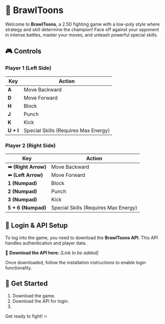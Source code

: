 # 🥊 BrawlToons

Welcome to **BrawlToons**, a 2.5D fighting game with a low-poly style where strategy and skill determine the champion! Face off against your opponent in intense battles, master your moves, and unleash powerful special skills.

## 🎮 Controls

### **Player 1 (Left Side)**
| Key | Action |
|----|---------|
| **A** | Move Backward |
| **D** | Move Forward |
| **H** | Block |
| **J** | Punch |
| **K** | Kick |
| **U + I** | Special Skills (Requires Max Energy) |

### **Player 2 (Right Side)**
| Key | Action |
|----|---------|
| **➡ (Right Arrow)** | Move Backward |
| **⬅ (Left Arrow)** | Move Forward |
| **1 (Numpad)** | Block |
| **2 (Numpad)** | Punch |
| **3 (Numpad)** | Kick |
| **5 + 6 (Numpad)** | Special Skills (Requires Max Energy) |

## 🔑 Login & API Setup

To log into the game, you need to download the **BrawlToons API**. This API handles authentication and player data.  

🔗 **Download the API here:** _[Link to be added]_  

Once downloaded, follow the installation instructions to enable login functionality.

## 🚀 Get Started

1. Download the game.
2. Download the API for login.
3. 

Get ready to fight! 🔥
